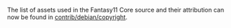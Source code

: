 The list of assets used in the Fantasy11 Core source and their attribution can now be found in [contrib/debian/copyright](../contrib/debian/copyright).
